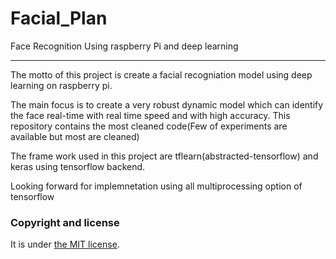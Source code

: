 # Facial_Plan
Face Recognition Using raspberry Pi and deep learning

---


The motto of this project is create a facial recogniation model using deep learning on raspberry pi.

The main focus is to create a very robust dynamic model which can identify the face real-time with real time speed and with high accuracy. This repository contains the most cleaned code(Few of experiments are available but most are cleaned)

The frame work used in this project are tflearn(abstracted-tensorflow) and keras using tensorflow backend. 

Looking forward for implemnetation using all multiprocessing option of tensorflow
  

### Copyright and license

It is under [the MIT license](/LICENSE).
